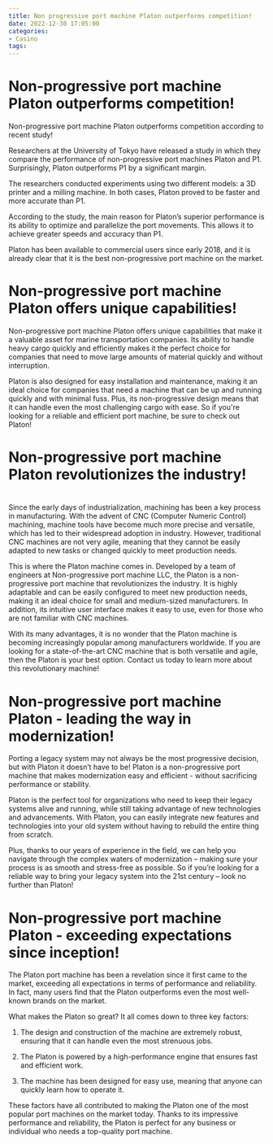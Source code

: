 ```yaml
---
title: Non progressive port machine Platon outperforms competition!
date: 2022-12-30 17:05:00
categories:
- Casino
tags:
---
```



#  Non-progressive port machine Platon outperforms competition!

Non-progressive port machine Platon outperforms competition according to recent study!

Researchers at the University of Tokyo have released a study in which they compare the performance of non-progressive port machines Platon and P1. Surprisingly, Platon outperforms P1 by a significant margin.

The researchers conducted experiments using two different models: a 3D printer and a milling machine. In both cases, Platon proved to be faster and more accurate than P1.

According to the study, the main reason for Platon’s superior performance is its ability to optimize and parallelize the port movements. This allows it to achieve greater speeds and accuracy than P1.

Platon has been available to commercial users since early 2018, and it is already clear that it is the best non-progressive port machine on the market.

#  Non-progressive port machine Platon offers unique capabilities!

Non-progressive port machine Platon offers unique capabilities that make it a valuable asset for marine transportation companies. Its ability to handle heavy cargo quickly and efficiently makes it the perfect choice for companies that need to move large amounts of material quickly and without interruption.

Platon is also designed for easy installation and maintenance, making it an ideal choice for companies that need a machine that can be up and running quickly and with minimal fuss. Plus, its non-progressive design means that it can handle even the most challenging cargo with ease. So if you're looking for a reliable and efficient port machine, be sure to check out Platon!

#  Non-progressive port machine Platon revolutionizes the industry!

#

Since the early days of industrialization, machining has been a key process in manufacturing. With the advent of CNC (Computer Numeric Control) machining, machine tools have become much more precise and versatile, which has led to their widespread adoption in industry. However, traditional CNC machines are not very agile, meaning that they cannot be easily adapted to new tasks or changed quickly to meet production needs.

This is where the Platon machine comes in. Developed by a team of engineers at Non-progressive port machine LLC, the Platon is a non-progressive port machine that revolutionizes the industry. It is highly adaptable and can be easily configured to meet new production needs, making it an ideal choice for small and medium-sized manufacturers. In addition, its intuitive user interface makes it easy to use, even for those who are not familiar with CNC machines.

With its many advantages, it is no wonder that the Platon machine is becoming increasingly popular among manufacturers worldwide. If you are looking for a state-of-the-art CNC machine that is both versatile and agile, then the Platon is your best option. Contact us today to learn more about this revolutionary machine!

#  Non-progressive port machine Platon - leading the way in modernization!

Porting a legacy system may not always be the most progressive decision, but with Platon it doesn’t have to be! Platon is a non-progressive port machine that makes modernization easy and efficient - without sacrificing performance or stability.

Platon is the perfect tool for organizations who need to keep their legacy systems alive and running, while still taking advantage of new technologies and advancements. With Platon, you can easily integrate new features and technologies into your old system without having to rebuild the entire thing from scratch.

Plus, thanks to our years of experience in the field, we can help you navigate through the complex waters of modernization – making sure your process is as smooth and stress-free as possible. So if you’re looking for a reliable way to bring your legacy system into the 21st century – look no further than Platon!

#  Non-progressive port machine Platon - exceeding expectations since inception!

The Platon port machine has been a revelation since it first came to the market, exceeding all expectations in terms of performance and reliability. In fact, many users find that the Platon outperforms even the most well-known brands on the market.

What makes the Platon so great? It all comes down to three key factors:

1. The design and construction of the machine are extremely robust, ensuring that it can handle even the most strenuous jobs.

2. The Platon is powered by a high-performance engine that ensures fast and efficient work.

3. The machine has been designed for easy use, meaning that anyone can quickly learn how to operate it.

These factors have all contributed to making the Platon one of the most popular port machines on the market today. Thanks to its impressive performance and reliability, the Platon is perfect for any business or individual who needs a top-quality port machine.